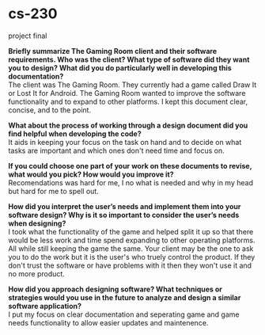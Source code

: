 # cs-230
project final

<strong>Briefly summarize The Gaming Room client and their software requirements. Who was the client? What type of software did they want you to design?
What did you do particularly well in developing this documentation?</strong>
</br>
The client was The Gaming Room. They currently had a game called Draw It or Lost It for Android. The Gaming Room wanted to improve the software functionality and to expand to other platforms. I kept this document clear, concise, and to the point. 

<strong>What about the process of working through a design document did you find helpful when developing the code?</strong>
</br>
It aids in keeping your focus on the task on hand and to decide on what tasks are important and which ones don't need time and focus on.

<strong>If you could choose one part of your work on these documents to revise, what would you pick? How would you improve it?</strong>
</br>
Recomendations was hard for me, I no what is needed and why in my head but hard for me to spell out.

<strong>How did you interpret the user’s needs and implement them into your software design? Why is it so important to consider the user’s needs when designing?</strong>
</br>
I took what the functionality of the game and helped split it up so that there would be less work and time spend expanding to other operating platforms. All while still keeping the game the same. Your client may be the one to ask you to do the work but it is the user's who truely control the product. If they don't trust the software or have problems with it then they won't use it and no more product.

<strong>How did you approach designing software? What techniques or strategies would you use in the future to analyze and design a similar software application?</strong>
</br>
I put my focus on clear documentation and seperating game and game needs functionality to allow easier updates and maintenence.

